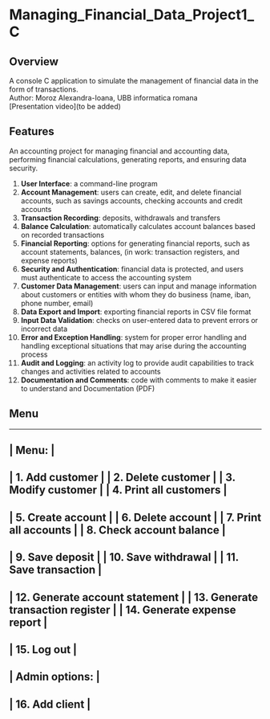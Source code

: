 # Managing_Financial_Data_Project1_C

## Overview
A console C application to simulate the management of financial data in the form of transactions.\
Author: Moroz Alexandra-Ioana, UBB informatica romana\
[Presentation video](to be added)

## Features
An  accounting project for managing financial and accounting data, performing financial calculations, generating reports, and ensuring data security.
1. **User Interface**: a command-line program
2. **Account Management**: users can create, edit, and delete financial accounts, such as savings accounts, checking accounts and credit accounts
3. **Transaction Recording**: deposits, withdrawals and transfers
4. **Balance Calculation**: automatically calculates account balances based on recorded transactions
5. **Financial Reporting**: options for generating financial reports, such as account statements, balances, (in work: transaction registers, and expense reports)
6. **Security and Authentication**: financial data is protected, and users must authenticate to access the accounting system
7. **Customer Data Management**: users can input and manage information about customers or entities with whom they do business (name, iban, phone number, email)
8. **Data Export and Import**: exporting financial reports in CSV file format
9. **Input Data Validation**: checks on user-entered data to prevent errors or incorrect data
10. **Error and Exception Handling**: system for proper error handling and handling exceptional situations that may arise during the accounting process
11. **Audit and Logging**: an activity log to provide audit capabilities to track changes and activities related to accounts
12. **Documentation and Comments**: code with comments to make it easier to understand and Documentation (PDF)
    
## Menu
---------------------------------------------
| Menu:                                     |
---------------------------------------------
| 1. Add customer                           |
| 2. Delete customer                        |
| 3. Modify customer                        |
| 4. Print all customers                    |
---------------------------------------------
| 5. Create account                         |
| 6. Delete account                         |
| 7. Print all accounts                     |
| 8. Check account balance                  |
---------------------------------------------
| 9. Save deposit                           |
| 10. Save withdrawal                       |
| 11. Save transaction                      |
---------------------------------------------
| 12. Generate account statement            |
| 13. Generate transaction register         |
| 14. Generate expense report               |
---------------------------------------------
| 15. Log out                               |
---------------------------------------------
| Admin options:                            |
---------------------------------------------
| 16. Add client                            |
---------------------------------------------
